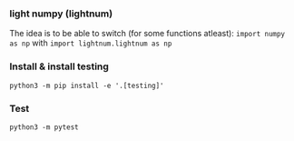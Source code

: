 ### light numpy (lightnum)

The idea is to be able to switch (for some functions atleast):
`import numpy as np` with `import lightnum.lightnum as np`

### Install & install testing
```
python3 -m pip install -e '.[testing]'
```
### Test
```
python3 -m pytest
```

